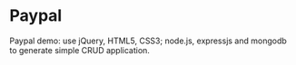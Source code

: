 Paypal
======

Paypal demo: use jQuery, HTML5, CSS3; node.js, expressjs and mongodb to generate simple CRUD application.
